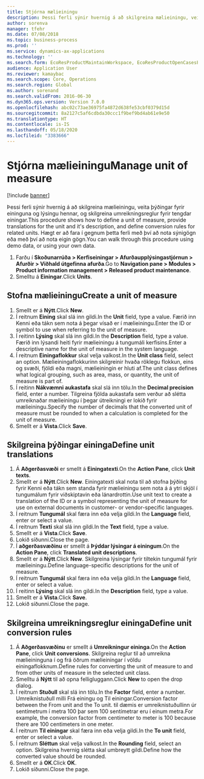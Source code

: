 ```yaml
---
title: Stjórna mælieiningu
description: Þessi ferli sýnir hvernig á að skilgreina mælieiningu, veita þýðingar fyrir eininguna og lýsingu hennar, og skilgreina umreikningsreglur fyrir tengdar einingar.
author: sorenva
manager: tfehr
ms.date: 07/08/2018
ms.topic: business-process
ms.prod: ''
ms.service: dynamics-ax-applications
ms.technology: ''
ms.search.form: EcoResProductMaintainWorkspace, EcoResProductOpenCasesFormPart, UnitOfMeasure, UnitOfMeasureReportingTranslation, UnitOfMeasureTranslation, UnitOfMeasureConversion, UnitOfMeasureConversionEditOrCreate, UnitOfMeasureLookup
audience: Application User
ms.reviewer: kamaybac
ms.search.scope: Core, Operations
ms.search.region: Global
ms.author: sorenand
ms.search.validFrom: 2016-06-30
ms.dyn365.ops.version: Version 7.0.0
ms.openlocfilehash: abc02c73ae36975fa4872d638fe53cbf0379d15d
ms.sourcegitcommit: 8a2127c5af6cdbda30ccc1f9bef9bd4ab61e9e50
ms.translationtype: HT
ms.contentlocale: is-IS
ms.lasthandoff: 05/18/2020
ms.locfileid: "3383666"
---
```

# <a name="manage-unit-of-measure"></a><span data-ttu-id="cd551-103">Stjórna mælieiningu</span><span class="sxs-lookup"><span data-stu-id="cd551-103">Manage unit of measure</span></span>

[!include [banner](../../includes/banner.md)]

<span data-ttu-id="cd551-104">Þessi ferli sýnir hvernig á að skilgreina mælieiningu, veita þýðingar fyrir eininguna og lýsingu hennar, og skilgreina umreikningsreglur fyrir tengdar einingar.</span><span class="sxs-lookup"><span data-stu-id="cd551-104">This procedure shows how to define a unit of measure, provide translations for the unit and it's description, and define conversion rules for related units.</span></span> <span data-ttu-id="cd551-105">Hægt er að fara í gegnum þetta ferli með því að nota sýnigögn eða með því að nota eigin gögn.</span><span class="sxs-lookup"><span data-stu-id="cd551-105">You can walk through this procedure using demo data, or using your own data.</span></span>

1. <span data-ttu-id="cd551-106">Farðu í **Skoðunarrúða > Kerfiseiningar > Afurðaupplýsingastjórnun > Afurðir > Viðhald útgefinna afurða**.</span><span class="sxs-lookup"><span data-stu-id="cd551-106">Go to **Navigation pane > Modules > Product information management > Released product maintenance**.</span></span>
2. <span data-ttu-id="cd551-107">Smelltu á **Einingar**.</span><span class="sxs-lookup"><span data-stu-id="cd551-107">Click **Units**.</span></span>

## <a name="create-a-unit-of-measure"></a><span data-ttu-id="cd551-108">Stofna mælieiningu</span><span class="sxs-lookup"><span data-stu-id="cd551-108">Create a unit of measure</span></span>
1. <span data-ttu-id="cd551-109">Smellt er á **Nýtt**.</span><span class="sxs-lookup"><span data-stu-id="cd551-109">Click **New**.</span></span>
2. <span data-ttu-id="cd551-110">Í reitnum **Eining** skal slá inn gildi.</span><span class="sxs-lookup"><span data-stu-id="cd551-110">In the **Unit** field, type a value.</span></span> <span data-ttu-id="cd551-111">Færið inn Kenni eða tákn sem nota á þegar vísað er í mælieiningu.</span><span class="sxs-lookup"><span data-stu-id="cd551-111">Enter the ID or symbol to use when referring to the unit of measure.</span></span>  
3. <span data-ttu-id="cd551-112">Í reitinn **Lýsing** skal slá inn gildi.</span><span class="sxs-lookup"><span data-stu-id="cd551-112">In the **Description** field, type a value.</span></span> <span data-ttu-id="cd551-113">Færið inn lýsandi heiti fyrir mælieiningu á tungumáli kerfisins.</span><span class="sxs-lookup"><span data-stu-id="cd551-113">Enter a descriptive name for the unit of measure in the system language.</span></span>  
4. <span data-ttu-id="cd551-114">Í reitnum **Einingaflokkur** skal velja valkost.</span><span class="sxs-lookup"><span data-stu-id="cd551-114">In the **Unit class** field, select an option.</span></span> <span data-ttu-id="cd551-115">Mælieiningaflokkurinn skilgreinir hvaða röklegu flokkun, eins og svæði, fjöldi eða magni, mælieiningin er hluti af.</span><span class="sxs-lookup"><span data-stu-id="cd551-115">The unit class defines what logical grouping, such as area, mass, or quantity, the unit of measure is part of.</span></span>  
5. <span data-ttu-id="cd551-116">Í reitinn **Nákvæmni aukastafa** skal slá inn tölu.</span><span class="sxs-lookup"><span data-stu-id="cd551-116">In the **Decimal precision** field, enter a number.</span></span> <span data-ttu-id="cd551-117">Tilgreina fjölda aukastafa sem verður að slétta umreiknaðar mælieiningu í þegar útreikningi er lokið fyrir mælieiningu.</span><span class="sxs-lookup"><span data-stu-id="cd551-117">Specify the number of decimals that the converted unit of measure must be rounded to when a calculation is completed for the unit of measure.</span></span>  
6. <span data-ttu-id="cd551-118">Smellt er á **Vista**.</span><span class="sxs-lookup"><span data-stu-id="cd551-118">Click **Save**.</span></span>

## <a name="define-unit-translations"></a><span data-ttu-id="cd551-119">Skilgreina þýðingar eininga</span><span class="sxs-lookup"><span data-stu-id="cd551-119">Define unit translations</span></span>
1. <span data-ttu-id="cd551-120">Á **Aðgerðasvæði** er smellt á **Einingatexti**.</span><span class="sxs-lookup"><span data-stu-id="cd551-120">On the **Action Pane**, click **Unit texts**.</span></span>
2. <span data-ttu-id="cd551-121">Smellt er á **Nýtt**.</span><span class="sxs-lookup"><span data-stu-id="cd551-121">Click **New**.</span></span> <span data-ttu-id="cd551-122">Einingatexti skal nota til að stofna þýðing fyrir Kenni eða tákn sem standa fyrir mælieiningu sem nota á á ytri skjöl í tungumálum fyrir viðskiptavin eða lánardrottin.</span><span class="sxs-lookup"><span data-stu-id="cd551-122">Use unit text to create a translation of the ID or a symbol representing the unit of measure for use on external documents in customer- or vendor-specific languages.</span></span>  
3. <span data-ttu-id="cd551-123">Í reitnum **Tungumál** skal færa inn eða velja gildi.</span><span class="sxs-lookup"><span data-stu-id="cd551-123">In the **Language** field, enter or select a value.</span></span>
4. <span data-ttu-id="cd551-124">Í reitnum **Texti** skal slá inn gildi.</span><span class="sxs-lookup"><span data-stu-id="cd551-124">In the **Text** field, type a value.</span></span>
5. <span data-ttu-id="cd551-125">Smellt er á **Vista**.</span><span class="sxs-lookup"><span data-stu-id="cd551-125">Click **Save**.</span></span>
6. <span data-ttu-id="cd551-126">Lokið síðunni.</span><span class="sxs-lookup"><span data-stu-id="cd551-126">Close the page.</span></span>
7. <span data-ttu-id="cd551-127">Í **aðgerðasvæðinu** er smellt á **Þýddar lýsingar á einingum**.</span><span class="sxs-lookup"><span data-stu-id="cd551-127">On the **Action Pane**, click **Translated unit descriptions**.</span></span>
8. <span data-ttu-id="cd551-128">Smellt er á **Nýtt**.</span><span class="sxs-lookup"><span data-stu-id="cd551-128">Click **New**.</span></span> <span data-ttu-id="cd551-129">Skilgreina lýsingar fyrir tiltekin tungumál fyrir mælieiningu.</span><span class="sxs-lookup"><span data-stu-id="cd551-129">Define language-specific descriptions for the unit of measure.</span></span>  
9. <span data-ttu-id="cd551-130">Í reitnum **Tungumál** skal færa inn eða velja gildi.</span><span class="sxs-lookup"><span data-stu-id="cd551-130">In the **Language** field, enter or select a value.</span></span>
10. <span data-ttu-id="cd551-131">Í reitinn **Lýsing** skal slá inn gildi.</span><span class="sxs-lookup"><span data-stu-id="cd551-131">In the **Description** field, type a value.</span></span>
11. <span data-ttu-id="cd551-132">Smellt er á **Vista**.</span><span class="sxs-lookup"><span data-stu-id="cd551-132">Click **Save**.</span></span>
12. <span data-ttu-id="cd551-133">Lokið síðunni.</span><span class="sxs-lookup"><span data-stu-id="cd551-133">Close the page.</span></span>

## <a name="define-unit-conversion-rules"></a><span data-ttu-id="cd551-134">Skilgreina umreikningsreglur eininga</span><span class="sxs-lookup"><span data-stu-id="cd551-134">Define unit conversion rules</span></span>
1. <span data-ttu-id="cd551-135">Á **Aðgerðasvæðinu** er smellt á **Umreikningur eininga**.</span><span class="sxs-lookup"><span data-stu-id="cd551-135">On the **Action Pane**, click **Unit conversions**.</span></span> <span data-ttu-id="cd551-136">Skilgreina reglur til að umreikna mælieininguna í og frá öðrum mælieiningar í völdu einingaflokknum.</span><span class="sxs-lookup"><span data-stu-id="cd551-136">Define rules for converting the unit of measure to and from other units of measure in the selected unit class.</span></span>  
2. <span data-ttu-id="cd551-137">Smelltu á **Nýtt** til að opna felligluggann.</span><span class="sxs-lookup"><span data-stu-id="cd551-137">Click **New** to open the drop dialog.</span></span>
3. <span data-ttu-id="cd551-138">Í reitnum **Stuðull** skal slá inn tölu.</span><span class="sxs-lookup"><span data-stu-id="cd551-138">In the **Factor** field, enter a number.</span></span> <span data-ttu-id="cd551-139">Umreiknistuðull milli Frá einingu og Til einingar.</span><span class="sxs-lookup"><span data-stu-id="cd551-139">Conversion factor between the From unit and the To unit.</span></span> <span data-ttu-id="cd551-140">til dæmis er umreiknistuðullinn úr sentímetrum í metra 100 þar sem 100 sentímetrar eru í einum metra.</span><span class="sxs-lookup"><span data-stu-id="cd551-140">For example, the conversion factor from centimeter to meter is 100 because there are 100 centimeters in one meter.</span></span>  
4. <span data-ttu-id="cd551-141">Í reitnum **Til einingar** skal færa inn eða velja gildi.</span><span class="sxs-lookup"><span data-stu-id="cd551-141">In the **To unit** field, enter or select a value.</span></span>
5. <span data-ttu-id="cd551-142">Í reitnum **Sléttun** skal velja valkost.</span><span class="sxs-lookup"><span data-stu-id="cd551-142">In the **Rounding** field, select an option.</span></span> <span data-ttu-id="cd551-143">Skilgreina hvernig slétta skal umbreytt gildi.</span><span class="sxs-lookup"><span data-stu-id="cd551-143">Define how the converted value should be rounded.</span></span>  
6. <span data-ttu-id="cd551-144">Smellt er á **OK**.</span><span class="sxs-lookup"><span data-stu-id="cd551-144">Click **OK**.</span></span>
7. <span data-ttu-id="cd551-145">Lokið síðunni.</span><span class="sxs-lookup"><span data-stu-id="cd551-145">Close the page.</span></span>

